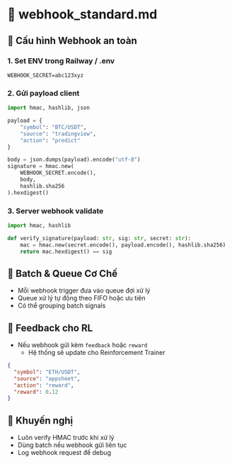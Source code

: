 # 📘 webhook_standard.md

## 🔐 Cấu hình Webhook an toàn

### 1. Set ENV trong Railway / .env

```env
WEBHOOK_SECRET=abc123xyz
```

### 2. Gửi payload client

```python
import hmac, hashlib, json

payload = {
    "symbol": "BTC/USDT",
    "source": "tradingview",
    "action": "predict"
}

body = json.dumps(payload).encode("utf-8")
signature = hmac.new(
    WEBHOOK_SECRET.encode(),
    body,
    hashlib.sha256
).hexdigest()
```

### 3. Server webhook validate

```python
import hmac, hashlib

def verify_signature(payload: str, sig: str, secret: str):
    mac = hmac.new(secret.encode(), payload.encode(), hashlib.sha256)
    return mac.hexdigest() == sig
```

## 🔁 Batch & Queue Cơ Chế

- Mỗi webhook trigger đưa vào queue đợi xử lý
- Queue xử lý tự động theo FIFO hoặc ưu tiên
- Có thể grouping batch signals

## 🔁 Feedback cho RL

- Nếu webhook gửi kèm `feedback` hoặc `reward`
  - Hệ thống sẽ update cho Reinforcement Trainer

```json
{
  "symbol": "ETH/USDT",
  "source": "appsheet",
  "action": "reward",
  "reward": 0.12
}
```

## 🧠 Khuyến nghị

- Luôn verify HMAC trước khi xử lý
- Dùng batch nếu webhook gửi liên tục
- Log webhook request để debug

